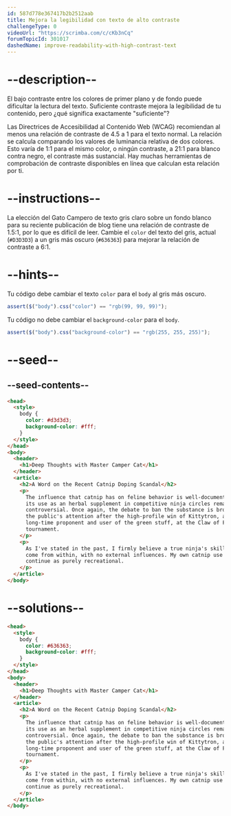 ```yaml
---
id: 587d778e367417b2b2512aab
title: Mejora la legibilidad con texto de alto contraste
challengeType: 0
videoUrl: "https://scrimba.com/c/cKb3nCq"
forumTopicId: 301017
dashedName: improve-readability-with-high-contrast-text
---
```


# --description--

El bajo contraste entre los colores de primer plano y de fondo puede dificultar la lectura del texto. Suficiente contraste mejora la legibilidad de tu contenido, pero ¿qué significa exactamente "suficiente"?

Las Directrices de Accesibilidad al Contenido Web (WCAG) recomiendan al menos una relación de contraste de 4.5 a 1 para el texto normal. La relación se calcula comparando los valores de luminancia relativa de dos colores. Esto varía de 1:1 para el mismo color, o ningún contraste, a 21:1 para blanco contra negro, el contraste más sustancial. Hay muchas herramientas de comprobación de contraste disponibles en línea que calculan esta relación por ti.

# --instructions--

La elección del Gato Campero de texto gris claro sobre un fondo blanco para su reciente publicación de blog tiene una relación de contraste de 1.5:1, por lo que es difícil de leer. Cambie el `color` del texto del gris, actual (`#D3D3D3`) a un gris más oscuro (`#636363`) para mejorar la relación de contraste a 6:1.

# --hints--

Tu código debe cambiar el texto `color` para el `body` al gris más oscuro.

```js
assert($("body").css("color") == "rgb(99, 99, 99)");
```

Tu código no debe cambiar el `background-color` para el `body`.

```js
assert($("body").css("background-color") == "rgb(255, 255, 255)");
```

# --seed--

## --seed-contents--

```html
<head>
  <style>
    body {
      color: #d3d3d3;
      background-color: #fff;
    }
  </style>
</head>
<body>
  <header>
    <h1>Deep Thoughts with Master Camper Cat</h1>
  </header>
  <article>
    <h2>A Word on the Recent Catnip Doping Scandal</h2>
    <p>
      The influence that catnip has on feline behavior is well-documented, and
      its use as an herbal supplement in competitive ninja circles remains
      controversial. Once again, the debate to ban the substance is brought to
      the public's attention after the high-profile win of Kittytron, a
      long-time proponent and user of the green stuff, at the Claw of Fury
      tournament.
    </p>
    <p>
      As I've stated in the past, I firmly believe a true ninja's skills must
      come from within, with no external influences. My own catnip use shall
      continue as purely recreational.
    </p>
  </article>
</body>
```

# --solutions--

```html
<head>
  <style>
    body {
      color: #636363;
      background-color: #fff;
    }
  </style>
</head>
<body>
  <header>
    <h1>Deep Thoughts with Master Camper Cat</h1>
  </header>
  <article>
    <h2>A Word on the Recent Catnip Doping Scandal</h2>
    <p>
      The influence that catnip has on feline behavior is well-documented, and
      its use as an herbal supplement in competitive ninja circles remains
      controversial. Once again, the debate to ban the substance is brought to
      the public's attention after the high-profile win of Kittytron, a
      long-time proponent and user of the green stuff, at the Claw of Fury
      tournament.
    </p>
    <p>
      As I've stated in the past, I firmly believe a true ninja's skills must
      come from within, with no external influences. My own catnip use shall
      continue as purely recreational.
    </p>
  </article>
</body>
```

